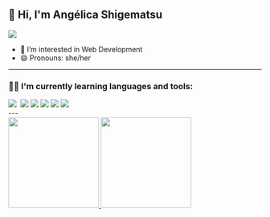 ## 👋 Hi, I'm Angélica Shigematsu 
 <a href="https://www.linkedin.com/in/angelica-shigematsu" target="_blank"><img src="https://img.shields.io/badge/-LinkedIn-%230077B5?style=for-the-badge&logo=linkedin&logoColor=white" target="_blank" align="center"></a>

- 👀 I’m interested in Web Development
- 😄 Pronouns: she/her
---
 ### 👩‍💻 I'm currently learning languages and tools:
<div>
<img src="https://img.shields.io/badge/HTML5-E34F26?style=for-the-badge&logo=html5&logoColor=white"/>
<img scr="https://img.shields.io/badge/CSS3-1572B6?style=for-the-badge&logo=css3&logoColor=white"/>
<img src="https://img.shields.io/badge/JavaScript-F7DF1E?style=for-the-badge&logo=javascript&logoColor=black"/>
<img src="https://img.shields.io/badge/Node.js-43853D?style=for-the-badge&logo=node.js&logoColor=white"/>
<img src="https://img.shields.io/badge/HTML5-E34F26?style=for-the-badge&logo=html5&logoColor=white"/>
<img src="https://img.shields.io/badge/Visual_Studio_Code-0078D4?style=for-the-badge&logo=visual%20studio%20code&logoColor=white"/>
<img src="https://img.shields.io/badge/GIT-E44C30?style=for-the-badge&logo=git&logoColor=white"/>
</div>
---
<div>
<a href="https://github.com/angelica-shigematsu">
  <img height="180em" src="https://github-readme-stats.vercel.app/api/top-langs/?username=angelica-shigematsu&layout=compact&langs_count=7&theme=dracula"/>
  <img height="180em" src="https://github-readme-stats.vercel.app/api?username=angelica-shigematsu&show_icons=true&theme=dracula&include_all_commits=true&count_private=true"/>
</div>


                    
          
